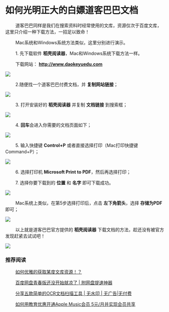 <!--
 * @Author: your name
 * @Date: 2022-01-27 15:28:22
 * @LastEditTime: 2022-01-27 16:56:09
 * @LastEditors: your name
 * @Description: 打开koroFileHeader查看配置 进行设置: https://github.com/OBKoro1/koro1FileHeader/wiki/%E9%85%8D%E7%BD%AE
 * @FilePath: /Code/Markdown 源代码/2022.01.27 道客巴巴文库下载方法/道客巴巴下载方法.md
-->
# 如何光明正大的白嫖道客巴巴文档

&emsp;&emsp; 道客巴巴同样是我们在搜索资料时经常使用的文库，资源仅次于百度文库，这里只介绍一种下载方法，一招足以致命！

&emsp;&emsp; Mac系统和Windows系统方法类似，这里分别进行演示。

&emsp;&emsp; 1. 先下载软件 **稻壳阅读器**，Mac和Windows系统下载方法一样。

&emsp;&emsp; 下载网站： **http://www.daokeyuedu.com**

![](https://mmbiz.qpic.cn/sz_mmbiz_png/WefE7OF5zKibSOnibU38PfX2zPtvUwibSiaXgcvoY5ek1z8RMS3KpPOibElSteJgqOT8g4niak7o0hCwEsBxf9ibNr8Xw/0?wx_fmt=png)

&emsp;&emsp; 2.随便找一个道客巴巴付费文档，并 **复制网站链接**；

![](https://mmbiz.qpic.cn/sz_mmbiz_png/WefE7OF5zKibSOnibU38PfX2zPtvUwibSiaXe3CYsxTNNeCc6hjVxtwMicibd7gwLVo4BFfqSXvrWFPIxDxcjyhrM0qg/0?wx_fmt=png)

&emsp;&emsp; 3. 打开安装好的 **稻壳阅读器** 并复制 **文档链接** 到搜索框；



![](https://mmbiz.qpic.cn/sz_mmbiz_png/WefE7OF5zKibSOnibU38PfX2zPtvUwibSiaXZsflyKE7eiaLCcpfBAFIJlBxsgsOhb8fIulic7iabJ58x9OdhxbPYl0ibg/0?wx_fmt=png)

&emsp;&emsp; 4. **回车**会进入你需要的文档页面如下；

![](https://mmbiz.qpic.cn/sz_mmbiz_png/WefE7OF5zKibSOnibU38PfX2zPtvUwibSiaXS8WuI8xjNOEws8w1iaHoRSWhJudnJn5icEVClIO15tCo9QT0rdOROic0w/0?wx_fmt=png)

&emsp;&emsp; 5. 输入快捷键 **Control+P** 或者直接选择打印（Mac打印快捷键 Command+P）；

![](https://mmbiz.qpic.cn/sz_mmbiz_png/WefE7OF5zKibSOnibU38PfX2zPtvUwibSiaXAFdaMEtSR2p6M4wJazDAwibBDMiaEq6OjEsRkNQybOznIQenaoARHzyQ/0?wx_fmt=png)

&emsp;&emsp; 6.  选择打印机 **Microsoft Print to PDF**，然后再选择打印；

&emsp;&emsp; 7.  选择你要下载到的 **位置** 和 **名字** 即可下载成功。 

![](https://mmbiz.qpic.cn/sz_mmbiz_png/WefE7OF5zKibSOnibU38PfX2zPtvUwibSiaX42DTbLiakotQjH3mEQqEjUEfDqQ4HkRZFiaGk6ibXRZW6vRgMldBcXQiaQ/0?wx_fmt=png)

&emsp;&emsp; Mac系统上类似，在第5步选择打印后，点击 **左下角箭头**，选择 **存储为PDF** 即可；

![](https://mmbiz.qpic.cn/sz_mmbiz_png/WefE7OF5zKibSOnibU38PfX2zPtvUwibSiaXCFyoIMk5MSicz8KHLTofYSsSpHdXOLZgkdvQelMJhibzFTeuFIcShicgw/0?wx_fmt=png)

&emsp;&emsp; 以上就是道客巴巴官方提供的 **稻壳阅读器** 下载文档的方法，趁还没有被官方发现赶紧去试试吧！

![](https://mmbiz.qpic.cn/sz_mmbiz_png/WefE7OF5zK9m9wbpQHiarJ1Zbt1eyKDfWEUmt6YHowBicSb5fIpr9q5AvWvK6xqJEDTs4vxqLicCeCg2sJiaZh7Ofg/0?wx_fmt=png)
### 推荐阅读
&emsp;&emsp;  [如何优雅的获取某度文库资源！？](https://mp.weixin.qq.com/s?__biz=MzU1ODcwMDAwMw==&mid=2247487071&idx=1&sn=76ac1bc10433f746515162c783bcfeb9&chksm=fc23cad3cb5443c52ca979adc3c536edfc7a5176065cd11e4ad1026119a26972edd45f4f0bb5&token=1563072136&lang=zh_CN#rd)

&emsp;&emsp; [百度网盘青春版还没开始就凉了 | 附网盘提速神器](https://mp.weixin.qq.com/s?__biz=MzU1ODcwMDAwMw==&mid=2247486955&idx=1&sn=9850555c2872764ffe7a3c8eafa9a5a0&chksm=fc23c967cb544071b79194e8cebcfa68e0bc8b214c4ec4400e884751b95273ff0d0d34688db2&token=1563072136&lang=zh_CN#rd)

&emsp;&emsp; [分享五款简单的OCR文档扫描工具 | 无水印 | 无广告|无付费](https://mp.weixin.qq.com/s?__biz=MzU1ODcwMDAwMw==&mid=2247486805&idx=1&sn=2e4e481760a733c1ec10af7e1ba97496&chksm=fc23c9d9cb5440cfb705532f2b9aea836475624cfe3294baf08679938dda7c573d3e5623bfb2&token=1563072136&lang=zh_CN#rd)

&emsp;&emsp; [如何用教育优惠开通Apple Music会员 5元/月并实现会员共享](https://mp.weixin.qq.com/s?__biz=MzU1ODcwMDAwMw==&mid=2247486916&idx=1&sn=c53881d2ed09264f6342ad3772bf6c93&chksm=fc23c948cb54405e9034b5fa8b815f45afb3464d095ab81e5da8aec116f2c0a3a357b0866b89&token=1563072136&lang=zh_CN#rd)


